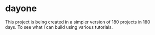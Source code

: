 # dayone
This project is being created in a simpler version of 180 projects in 180 days. To see what I can build using various tutorials. 
